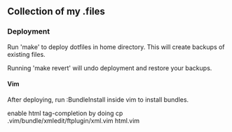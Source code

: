 ## Collection of my .files

### Deployment

Run 'make' to deploy dotfiles in home directory. 
This will create backups of existing files.

Running 'make revert' will undo deployment and restore your backups.


#### Vim

After deploying, run
    :BundleInstall
inside vim to install bundles. 

enable html tag-completion by doing 
    cp .vim/bundle/xmledit/ftplugin/xml.vim html.vim

